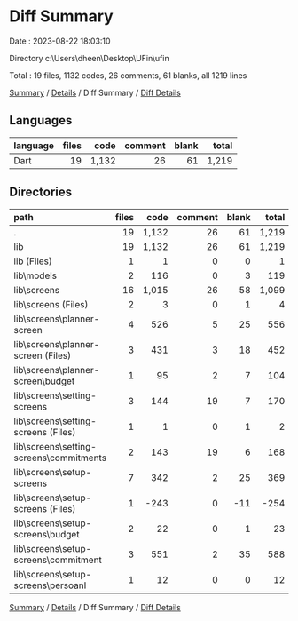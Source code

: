 # Diff Summary

Date : 2023-08-22 18:03:10

Directory c:\\Users\\dheen\\Desktop\\UFin\\ufin

Total : 19 files,  1132 codes, 26 comments, 61 blanks, all 1219 lines

[Summary](results.md) / [Details](details.md) / Diff Summary / [Diff Details](diff-details.md)

## Languages
| language | files | code | comment | blank | total |
| :--- | ---: | ---: | ---: | ---: | ---: |
| Dart | 19 | 1,132 | 26 | 61 | 1,219 |

## Directories
| path | files | code | comment | blank | total |
| :--- | ---: | ---: | ---: | ---: | ---: |
| . | 19 | 1,132 | 26 | 61 | 1,219 |
| lib | 19 | 1,132 | 26 | 61 | 1,219 |
| lib (Files) | 1 | 1 | 0 | 0 | 1 |
| lib\\models | 2 | 116 | 0 | 3 | 119 |
| lib\\screens | 16 | 1,015 | 26 | 58 | 1,099 |
| lib\\screens (Files) | 2 | 3 | 0 | 1 | 4 |
| lib\\screens\\planner-screen | 4 | 526 | 5 | 25 | 556 |
| lib\\screens\\planner-screen (Files) | 3 | 431 | 3 | 18 | 452 |
| lib\\screens\\planner-screen\\budget | 1 | 95 | 2 | 7 | 104 |
| lib\\screens\\setting-screens | 3 | 144 | 19 | 7 | 170 |
| lib\\screens\\setting-screens (Files) | 1 | 1 | 0 | 1 | 2 |
| lib\\screens\\setting-screens\\commitments | 2 | 143 | 19 | 6 | 168 |
| lib\\screens\\setup-screens | 7 | 342 | 2 | 25 | 369 |
| lib\\screens\\setup-screens (Files) | 1 | -243 | 0 | -11 | -254 |
| lib\\screens\\setup-screens\\budget | 2 | 22 | 0 | 1 | 23 |
| lib\\screens\\setup-screens\\commitment | 3 | 551 | 2 | 35 | 588 |
| lib\\screens\\setup-screens\\persoanl | 1 | 12 | 0 | 0 | 12 |

[Summary](results.md) / [Details](details.md) / Diff Summary / [Diff Details](diff-details.md)